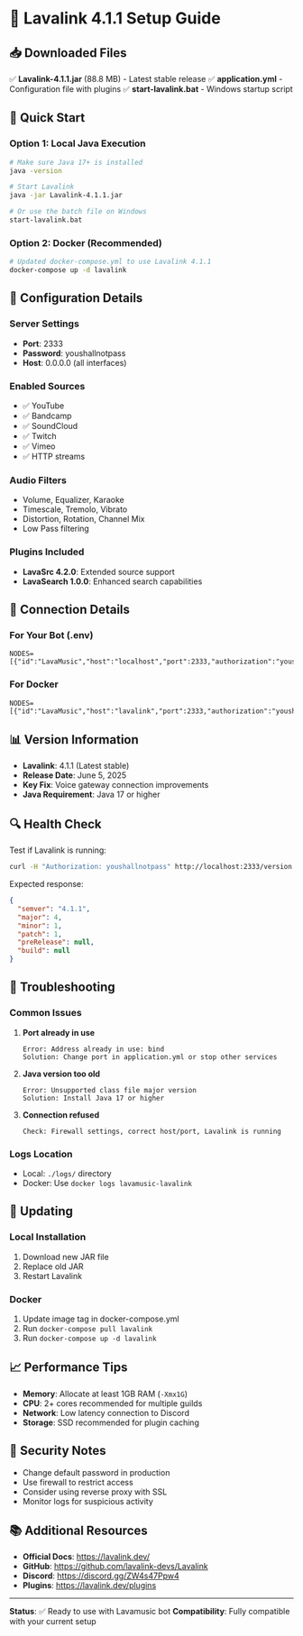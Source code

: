 # 🎵 Lavalink 4.1.1 Setup Guide

## 📥 Downloaded Files

✅ **Lavalink-4.1.1.jar** (88.8 MB) - Latest stable release
✅ **application.yml** - Configuration file with plugins
✅ **start-lavalink.bat** - Windows startup script

## 🚀 Quick Start

### Option 1: Local Java Execution
```bash
# Make sure Java 17+ is installed
java -version

# Start Lavalink
java -jar Lavalink-4.1.1.jar

# Or use the batch file on Windows
start-lavalink.bat
```

### Option 2: Docker (Recommended)
```bash
# Updated docker-compose.yml to use Lavalink 4.1.1
docker-compose up -d lavalink
```

## 🔧 Configuration Details

### **Server Settings**
- **Port**: 2333
- **Password**: youshallnotpass
- **Host**: 0.0.0.0 (all interfaces)

### **Enabled Sources**
- ✅ YouTube
- ✅ Bandcamp  
- ✅ SoundCloud
- ✅ Twitch
- ✅ Vimeo
- ✅ HTTP streams

### **Audio Filters**
- Volume, Equalizer, Karaoke
- Timescale, Tremolo, Vibrato
- Distortion, Rotation, Channel Mix
- Low Pass filtering

### **Plugins Included**
- **LavaSrc 4.2.0**: Extended source support
- **LavaSearch 1.0.0**: Enhanced search capabilities

## 🔗 Connection Details

### **For Your Bot (.env)**
```env
NODES=[{"id":"LavaMusic","host":"localhost","port":2333,"authorization":"youshallnotpass"}]
```

### **For Docker**
```env
NODES=[{"id":"LavaMusic","host":"lavalink","port":2333,"authorization":"youshallnotpass"}]
```

## 📊 Version Information

- **Lavalink**: 4.1.1 (Latest stable)
- **Release Date**: June 5, 2025
- **Key Fix**: Voice gateway connection improvements
- **Java Requirement**: Java 17 or higher

## 🔍 Health Check

Test if Lavalink is running:
```bash
curl -H "Authorization: youshallnotpass" http://localhost:2333/version
```

Expected response:
```json
{
  "semver": "4.1.1",
  "major": 4,
  "minor": 1,
  "patch": 1,
  "preRelease": null,
  "build": null
}
```

## 🐛 Troubleshooting

### **Common Issues**

1. **Port already in use**
   ```
   Error: Address already in use: bind
   Solution: Change port in application.yml or stop other services
   ```

2. **Java version too old**
   ```
   Error: Unsupported class file major version
   Solution: Install Java 17 or higher
   ```

3. **Connection refused**
   ```
   Check: Firewall settings, correct host/port, Lavalink is running
   ```

### **Logs Location**
- Local: `./logs/` directory
- Docker: Use `docker logs lavamusic-lavalink`

## 🔄 Updating

### **Local Installation**
1. Download new JAR file
2. Replace old JAR
3. Restart Lavalink

### **Docker**
1. Update image tag in docker-compose.yml
2. Run `docker-compose pull lavalink`
3. Run `docker-compose up -d lavalink`

## 📈 Performance Tips

- **Memory**: Allocate at least 1GB RAM (`-Xmx1G`)
- **CPU**: 2+ cores recommended for multiple guilds
- **Network**: Low latency connection to Discord
- **Storage**: SSD recommended for plugin caching

## 🔐 Security Notes

- Change default password in production
- Use firewall to restrict access
- Consider using reverse proxy with SSL
- Monitor logs for suspicious activity

## 📚 Additional Resources

- **Official Docs**: https://lavalink.dev/
- **GitHub**: https://github.com/lavalink-devs/Lavalink
- **Discord**: https://discord.gg/ZW4s47Ppw4
- **Plugins**: https://lavalink.dev/plugins

---

**Status**: ✅ Ready to use with Lavamusic bot
**Compatibility**: Fully compatible with your current setup
